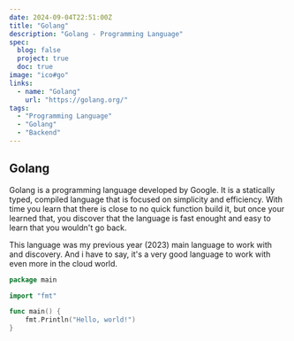 ```yaml
---
date: 2024-09-04T22:51:00Z
title: "Golang"
description: "Golang - Programming Language"
spec:
  blog: false
  project: true
  doc: true
image: "ico#go"
links:
  - name: "Golang"
    url: "https://golang.org/"
tags:
  - "Programming Language"
  - "Golang"
  - "Backend"
---
```


## Golang

Golang is a programming language developed by Google. It is a statically typed, compiled language that is focused on simplicity and efficiency. With time you learn that there is close to no quick function build it, but once your learned that, you discover that the language is fast enought and easy to learn that you wouldn't go back.

This language was my previous year (2023) main language to work with and discovery. And i have to say, it's a very good language to work with even more in the cloud world.

```go
package main

import "fmt"

func main() {
    fmt.Println("Hello, world!")
}
```
